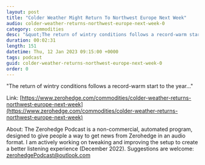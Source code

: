 ```yaml
---
layout: post
title: "Colder Weather Might Return To Northwest Europe Next Week"
audio: colder-weather-returns-northwest-europe-next-week-0
category: commodities
desc: "&quot;The return of wintry conditions follows a record-warm start to the year...&quot; "
duration: 00:02:31
length: 151
datetime: Thu, 12 Jan 2023 09:15:00 +0000
tags: podcast
guid: colder-weather-returns-northwest-europe-next-week-0
order: 0
---
```

&quot;The return of wintry conditions follows a record-warm start to the year...&quot; 

Link: [https://www.zerohedge.com/commodities/colder-weather-returns-northwest-europe-next-week](https://www.zerohedge.com/commodities/colder-weather-returns-northwest-europe-next-week)

About: The Zerohedge Podcast is a non-commercial, automated program, designed to give people a way to get news from Zerohedge in an audio format.  I am actively working on tweaking and improving the setup to create a better listening experience (December 2022).  Suggestions are welcome: [zerohedgePodcast@outlook.com](mailto:zerohedgePodcast@outlook.com)